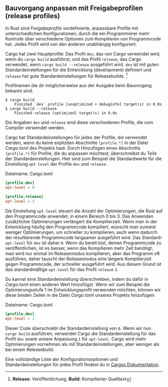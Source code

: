 ## Bauvorgang anpassen mit Freigabeprofilen (release profiles)

In Rust sind _Freigabeprofile_ vordefinierte, anpassbare Profile mit
unterschiedlichen Konfigurationen, durch die ein Programmierer mehr Kontrolle
über verschiedene Optionen zum Kompilieren von Programmcode hat. Jedes Profil
wird von den anderen unabhängig konfiguriert.

Cargo hat zwei Hauptprofile: Das Profil `dev`, das von Cargo verwendet wird, wenn
du `cargo build` ausführst, und das Profil `release`, das Cargo verwendet, wenn
`cargo build --release` ausgeführt wird. `dev` ist mit guten
Standardeinstellungen für die Entwicklung (development) definiert und `release`
hat gute Standardeinstellungen für Releasebuilds. [^1]

Profilnamen die dir möglicherweise aus der Ausgabe beim Bauvorgang bekannt sind:

```console
$ cargo build
    Finished `dev` profile [unoptimized + debuginfo] target(s) in 0.0s
$ cargo build --release
    Finished release [optimized] target(s) in 0.0s
```

Die Angaben `dev` und `release` sind diese verschiedenen Profile, die vom
Compiler verwendet werden.

Cargo hat Standardeinstellungen für jedes der Profile, die verwendet werden,
wenn du keine expliziten Abschnitte `[profile.*]` in der Datei _Cargo.toml_ des
Projekts hast. Durch Hinzufügen eines Abschnitts `[profile.*]` für Profile, die
du anpassen möchtest, überschreibst du Teile der Standardeinstellungen. Hier
sind zum Beispiel die Standardwerte für die Einstellung `opt-level` der Profile
`dev` und `release`:

<span class="filename">Dateiname: Cargo.toml</span>

```toml
[profile.dev]
opt-level = 0

[profile.release]
opt-level = 3
```

Die Einstellung `opt-level` steuert die Anzahl der Optimierungen, die Rust auf
den Programmcode anwendet, in einem Bereich 0 bis 3. Das Anwenden zusätzlicher
Optimierungen verlängert die Kompilierzeit. Wenn man in der Entwicklung häufig
den Programmcode kompiliert, wünscht man zumeist weniger Optimierungen, um
schneller zu kompilieren, auch wenn dadurch der resultierende Programmcode
langsamer ausgeführt wird. Das Standard-`opt-level` für `dev` ist daher `0`.
Wenn du bereit bist, deinen Programmcode zu veröffentlichen, ist es besser,
wenn das Kompilieren mehr Zeit benötigt, man wird nur einmal im Releasemodus
kompilieren, aber das Programm oft ausführen, daher tauscht der Releasemodus
eine längere Kompilierzeit gegen Programmcode, der schneller ausgeführt wird.
Aus diesem Grund ist das standardmäßige `opt-level` für das Profil `release`
`3`.

Du kannst eine Standardeinstellung überschreiben, indem du dafür in
_Cargo.toml_ einen anderen Wert hinzufügst. Wenn wir zum Beispiel die
Optimierungsstufe 1 im Entwicklungsprofil verwenden möchten, können wir diese
beiden Zeilen in die Datei _Cargo.toml_ unseres Projekts hinzufügen:

<span class="filename">Dateiname: Cargo.toml</span>

```toml
[profile.dev]
opt-level = 1
```

Dieser Code überschreibt die Standardeinstellung von `0`. Wenn wir nun `cargo
build` ausführen, verwendet Cargo die Standardeinstellung für das Profil `dev`
sowie unsere Anpassung `1` für `opt-level`. Cargo wird mehr Optimierungen
vornehmen als mit Standardeinstellungen, aber weniger als bei einem
Releasebuild.

Eine vollständige Liste der Konfigurationsoptionen und Standardeinstellungen für
jedes Profil findest du in [Cargos Dokumentation][cargo1].

[^1]: **Release**: Veröffentlichung, **Build**: Kompilierter Quelltext

[cargo1]: https://doc.rust-lang.org/cargo/reference/profiles.html
